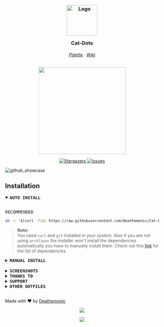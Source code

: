 <h3 align="center">
	<img src="https://raw.githubusercontent.com/catppuccin/catppuccin/main/assets/logos/exports/1544x1544_circle.png" width="100" alt="Logo"/><br/>
	<img src="https://raw.githubusercontent.com/catppuccin/catppuccin/main/assets/misc/transparent.png" height="30" width="0px"/>
	Cat-Dots
	<img src="https://raw.githubusercontent.com/catppuccin/catppuccin/main/assets/misc/transparent.png" height="30" width="0px"/>
</h3>

<h6 align="center">
  <a href="https://github.com/catppuccin/catppuccin#-palette">Palette</a>
  ·
  <a href="https://github.com/Deathemonic/Cat-Dots/wiki">Wiki</a>
</h6>

<p align="center"><img src="https://raw.githubusercontent.com/catppuccin/catppuccin/main/assets/palette/macchiato.png" width="285" /></p>

<p align="center">
	<a href="https://github.com/Deathemonic/Cat-Dots/stargazers">
		<img alt="Stargazers" src="https://img.shields.io/github/stars/deathemonic/cat-dots?style=for-the-badge&logo=starship&color=C9CBFF&logoColor=D9E0EE&labelColor=302D41"></a>
	<a href="https://github.com/Deathemonic/Cat-Dots/issues">
		<img alt="Issues" src="https://img.shields.io/github/issues/deathemonic/cat-dots?style=for-the-badge&logo=gitbook&color=B5E8E0&logoColor=D9E0EE&labelColor=302D41"></a>
</p>

![github_showcase](https://github.com/Deathemonic/Cat-Dots/assets/65948476/38dd0818-c3a1-4787-859f-61b037903084)

## Installation
<details open>
	<summary><b><samp>AUTO INSTALL</samp></b></summary>
<br>

<kbd>RECOMMENDED</kbd>

```sh
sh -c "$(curl -fsSL https://raw.githubusercontent.com/Deathemonic/Cat-Dots/main/install.sh)"
```

> **Note:** <br>
> You need ``curl`` and ``git`` installed in your system.
> Also if you are not using ``archlinux`` the installer won't install the dependencies automatically you have to manually install them.
> Check out this [link](https://github.com/Deathemonic/Cat-Dots/wiki/Pre-Installation#dependencies) for the list of dependencies

</details>

<details>
	<summary><b><samp>MANUAL INSTALL</samp></b></summary>
<br>

> **Note:** <br>
> First up install the dependencies, they are needed in order for the dotfiles to work.
> Check out this [link](https://github.com/Deathemonic/SweetDots/wiki/Documentation#dependencies) for the list of dependencies

1. Clone the repo and go to that directory
	
```sh
git clone https://github.com/Deathemonic/Cat-Dots.git && cd Cat-Dots
```

2. Make a backup folder for the conflicting folders and configs
	
```sh
mkdir ~/.backups
```

3. Move the conflicting folders to the backup folder depending if you have them

```sh
mv ~/.config/bspwm ~/.backups
mv ~/.config/mpDris2 ~/.backups
mv ~/.config/user-dirs/dirs ~/.backups
mv ~/.mpd ~/.backups
mv ~/.ncmpcpp ~/.backups
```

4. Copy the ``cat-configs`` to your ``~/.config``
	
```sh
cp -rf cat-configs ~/.config
```

5. Copy the bspwm folder you config in your ``~/.config``

```sh
cp -rf bspwm ~/.config
```

6. Change the scripts into exutables

```sh
chmod +x ~/.config/cat-configs/bin/system/*
chmod +x ~/.config/cat-configs/bin/utilities/*
```

7. Copy the home configs to your home directory ``~``

```sh
cp -rf misc/home ~
```

8. Install the extra fonts

	* Archlinux:
		1. Go to ``misc/fonts`` directory

		```sh
		cd misc/fonts
		```

		2. Add the ``sha256`` to the ``PKGBUILD``

		```sh
		makepkg -g >> PKGBUILD
		```

		3. Install the fonts using makepkg

		```sh
		makepkg -si
		```

	* Other Distros:
		1. Download the official phosphor fonts
		
    	> https://raw.githubusercontent.com/phosphor-icons/web/master/src/bold/Phosphor-Bold.ttf

    	> https://raw.githubusercontent.com/phosphor-icons/web/master/src/duotone/Phosphor-Duotone.ttf
		
    	> https://raw.githubusercontent.com/phosphor-icons/web/master/src/fill/Phosphor-Fill.ttf

    	> https://raw.githubusercontent.com/phosphor-icons/web/master/src/light/Phosphor-Light.ttf

    	> https://raw.githubusercontent.com/phosphor-icons/web/master/src/regular/Phosphor.ttf

    	> https://raw.githubusercontent.com/phosphor-icons/web/master/src/thin/Phosphor-Thin.ttf

		2. Copy them to your ``/usr/share/fonts`` or ``~/.fonts``

		```sh
		sudo cp Phosphor-Bold.ttf /usr/share/fonts/TTF/Phosphor-Bold.ttf
		sudo cp Phosphor-Duotone.ttf /usr/share/fonts/TTF/Phosphor-Duotone.ttf
		sudo cp Phosphor-Fill.ttf /usr/share/fonts/TTF/Phosphor-Fill.ttf
		sudo cp Phosphor-Light.ttf /usr/share/fonts/TTF/Phosphor-Light.ttf
		sudo cp Phosphor.ttf /usr/share/fonts/TTF/Phosphor.ttf
		sudo cp Phosphor-Thin.ttf /usr/share/fonts/TTF/Phosphor-Thin.ttf
		```

9. Install the gtk themes and icons

	* GTK

		```sh
		git clone --recurse-submodules https://github.com/catppuccin/gtk.git cat-gtk
		cd cat-gtk
		# You can use either venv or virtualenv
		python3 -m venv venv
		source ./venv/bin/activate
		pip install -r requirements.txt
		# Themes must be insalled at the user themes directory
		python3 install.py all -a all -s standard -d ~/.themes
		```

	* Icons

		```sh
		git clone https://github.com/catppuccin/papirus-folders.git cat-folders
    	cd cat-folders
		# Icons must be installed at the user icons directory
    	wget -qO- https://git.io/papirus-icon-theme-install | DESTDIR="$HOME/.icons" sh
    	cp -r ./src/* ~/.icons/Papirus
		# Use the modified papirus-folders script
    	cp ./papirus-folders ~/.local/bin
		```

10. You should be done just log out at your session or restart your system to apply the changes

</details>

<br>

<details>
<summary><b><samp>SCREENSHOTS</samp></b></summary>
<br>

WIP
> Desktop
![desktop_preview](https://github.com/Deathemonic/Cat-Dots/assets/65948476/6635bc1c-118c-42fb-a2cf-289de68b69ae)

</details>

<details>
<summary><b><samp>THANKS TO</samp></b></summary>
<br>

- <img src="https://avatars.githubusercontent.com/u/93489351?v=4" width="25"/> [**Catppuccin**](https://github.com/Catppuccin) - For the color palette and theming
- <img src="https://avatars.githubusercontent.com/u/64472354?v=4" width="25"/> [**Manas140**](https://github.com/Manas140) - For his dotfiles I make as the base
- <img src="https://avatars.githubusercontent.com/u/26059688?v=4" width="25"/> [**adi1090x**](https://github.com/adi1090x) - For his configs and archcraft
- <img src="https://avatars.githubusercontent.com/u/35840154?v=4" width="25"> [**andreasgrafen**](https://www.reddit.com/r/unixporn/comments/sak598/yabai_catppuccin_is_taking_over_and_i_love_it/) - For the inspiration and Cascade
- <img src="https://avatars.githubusercontent.com/u/93292023?v=4" width="25"> [**rxyhn**](https://github.com/rxyhn) - For his scripts
- <img src="https://avatars.githubusercontent.com/u/61628558?v=4" width="25"> [**obliviousofcraps**](https://github.com/obliviousofcraps) - For the kitty mappings and tabbar configs

***And you - For checking out my Dotfiles***

</details>

<details>
<summary><b><samp>SUPPORT</samp></b></summary>
<br>

**Like my work consider supporting me**

<a href='https://ko-fi.com/K3K8C2M9Y' target='_blank'><img height='36' style='border:0px;height:36px;' src='https://cdn.ko-fi.com/cdn/kofi1.png?v=3' border='0' alt='Buy Me a Coffee at ko-fi.com' /></a>

or

[Donate via Paypal](https://www.paypal.me/@notkillzone)
</details>

<details>
<summary><b><samp>OTHER DOTFILES</samp></b></summary>
<br>

[**SweetDots**](https://github.com/Deathemonic/SweetDots) - A **sweetpastel** themed dotfiles

[**Kyuketsuki**](https://github.com/Deathemonic/Kyuketsuki) - A minimalist **dracula** theme dotfiles (**Archived**)

</details>
<br>

Made with :heart: by [Deathemonic](https://github.com/Deathemonic)

<p align="center"><img src="https://raw.githubusercontent.com/catppuccin/catppuccin/main/assets/footers/gray0_ctp_on_line.svg?sanitize=true" /></p>
<p align="center"><a href="https://github.com/Deathemonic/Cat-Dots/blob/main/.github/LICENSE"><img src="https://img.shields.io/static/v1.svg?style=for-the-badge&label=License&message=GPL&logoColor=d9e0ee&colorA=302d41&colorB=c9cbff"/></a></p>
